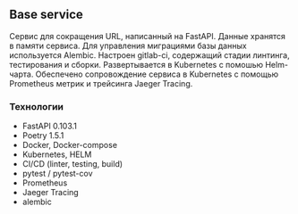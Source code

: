 ## Base service
Cервис для сокращения URL, написанный на FastAPI.
Данные хранятся в памяти сервиса.
Для управления миграциями базы данных используется Alembic. 
Настроен gitlab-ci, содержащий стадии линтинга, тестирования и сборки.
Развертывается в Kubernetes с помошью Helm-чарта.
Обеспечено сопровождение сервиса в Kubernetes с помощью Prometheus метрик и трейсинга Jaeger Tracing.

### Технологии
- FastAPI 0.103.1
- Poetry 1.5.1
- Docker, Docker-compose
- Kubernetes, HELM
- CI/CD (linter, testing, build)
- pytest / pytest-cov
- Prometheus
- Jaeger Tracing
- alembic